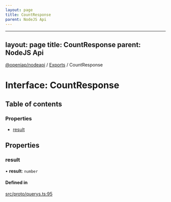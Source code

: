```yaml
---
layout: page
title: CountResponse
parent: NodeJS Api
---
```

---
layout: page
title: CountResponse
parent: NodeJS Api
---
[@openiap/nodeapi](../README.md) / [Exports](../modules.md) / CountResponse

# Interface: CountResponse

## Table of contents

### Properties

- [result](CountResponse.html#result)

## Properties

### result

• **result**: `number`

#### Defined in

[src/proto/querys.ts:95](https://github.com/openiap/nodeapi/blob/a6b5438/src/proto/querys.ts#L95)
